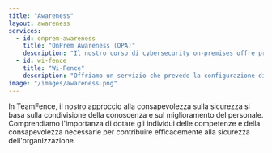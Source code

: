 ```yaml
---
title: "Awareness"
layout: awareness
services:
  - id: onprem-awareness
    title: "OnPrem Awareness (OPA)"
    description: "Il nostro corso di cybersecurity on-premises offre preziose intuizioni e consigli pratici per aiutare i partecipanti a individuare e reagire alle minacce informatiche in modo efficiente. Affidati a noi per migliorare la tua consapevolezza sulla cybersecurity e proteggere efficacemente gli asset della tua organizzazione."
  - id: wi-fence
    title: "Wi-Fence"
    description: "Offriamo un servizio che prevede la configurazione di una rete Wi-Fi falsa che somiglia a una legittima nella tua azienda. Questo test ci aiuta a monitorare se qualche dipendente si connette a questa rete falsa, rivelando vulnerabilità nella consapevolezza degli utenti e nella sicurezza della rete."
image: "/images/awareness.png"
---
```

In TeamFence, il nostro approccio alla consapevolezza sulla sicurezza si basa sulla condivisione della conoscenza e sul miglioramento del personale. Comprendiamo l'importanza di dotare gli individui delle competenze e della consapevolezza necessarie per contribuire efficacemente alla sicurezza dell'organizzazione.
